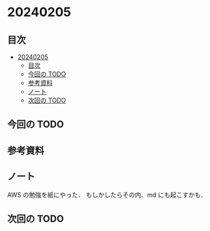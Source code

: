 # 20240205

## 目次

- [20240205](#20240205)
  - [目次](#目次)
  - [今回の TODO](#今回の-todo)
  - [参考資料](#参考資料)
  - [ノート](#ノート)
  - [次回の TODO](#次回の-todo)

## 今回の TODO

## 参考資料

## ノート

AWS の勉強を紙にやった．
もしかしたらその内、md にも起こすかも．

## 次回の TODO
